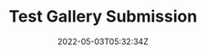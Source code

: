 ---
title: Test Gallery Submission
slug: testg3
coverImage: /images/gallery/AreYouReadyForMeGod-SKETCH.jpg
date: 2022-05-03T05:32:34Z
excerpt: Gallery Post
width: 809
height: 879
tags:
  - gallery
---
